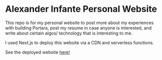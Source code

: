 # Alexander Infante Personal Website

This repo is for my personal website to post more about my experiences with building Portara, post my resume in case anyone is interested, and write about certain algos/ technology that is interesting to me.

I used Next.js to deploy this website via a CDN and serverless functions.

See the deployed website [here!](https://alexander-infante.dev/)
